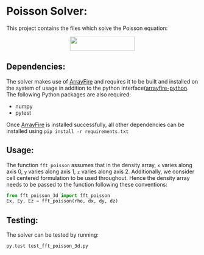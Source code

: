 # Poisson Solver:

This project contains the files which solve the Poisson equation:

<p align="center"><img src="https://rawgit.com/QuazarTech/Poisson_Solver/master/.svgs/d081cfc402036f5c2f39b090d8461018.svg?invert_in_darkmode" align=middle width=169.36425pt height=36.953894999999996pt/></p>

## Dependencies:

The solver makes use of [ArrayFire](https://github.com/arrayfire/arrayfire) and requires it to be built and installed on the system of usage in addition to the python interface([arrayfire-python](https://github.com/arrayfire/arrayfire-python). The following Python packages are also required:
* numpy
* pytest

Once [ArrayFire](https://github.com/arrayfire/arrayfire) is installed successfully, all other dependencies can be installed using `pip install -r requirements.txt`

## Usage:

The function `fft_poisson` assumes that in the density array, `x` varies along axis 0, `y` varies along axis 1, `z` varies along axis 2. Additionally, we consider cell centered formulation to be used throughout. Hence the density array needs to be passed to the function following these conventions:
```python
from fft_poisson_3d import fft_poisson
Ex, Ey, Ez = fft_poisson(rho, dx, dy, dz)
```
## Testing:

The solver can be tested by running:
```python
py.test test_fft_poisson_3d.py
```

